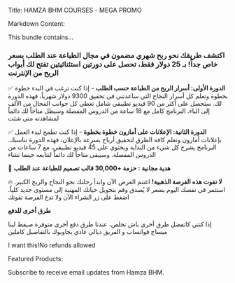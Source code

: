 Title: HAMZA BHM COURSES - MEGA PROMO

Markdown Content:

This bundle contains...

### **اكتشف طريقك نحو ربح شهري مضمون في مجال الطباعة عند الطلب بسعر خاص جداً! بـ 25 دولار فقط، تحصل على دورتين استثنائيتين تفتح لك أبواب الربح من الإنترنت**

✅ **الدورة الأولى: أسرار الربح من الطباعة حسب الطلب** - إذا كنت ترغب في البدء خطوة بخطوة وتعلم كل أسرار النجاح التي ساعدتني في تحقيق 9300 دولار شهرياً، فهذه الدورة لك. ستحصل على أكثر من 90 فيديو تطبيقي شامل تغطي كل جوانب المجال من الألف إلى الياء. البرنامج كامل مع 18 ساعة من الدروس المفصلة وسيظل متاحاً لك دائماً لمشاهدته متى شئت

✅ **الدورة الثانية: الإعلانات على أمازون خطوة بخطوة** - إذا كنت تطمح لبدء العمل بإعلانات أمازون وتعلم كافة الطرق لتحقيق أرباح بسرعة بالإعلان، فهذه الدورة تناسبك. البرنامج يشرح كل شيء من البداية ويحتوي على 45 فيديو تطبيقي، مع 7 ساعات من الدروس المفصلة. وسيبقى متاحاً لك دائماً لتتابعه حينما تشاء

🎁 **هدية مجانية** **: حزمة +30,000 قالب تصميم للطباعة عند الطلب**

🔥 **لا تفوت هذه الفرصة الذهبية!** اغتنم العرض الآن وابدأ رحلتك نحو النجاح والربح الكبير. استثمر في نفسك اليوم بسعر لا يُصدق وقم بتحويل حياتك المهنية إلى مستوى جديد كلياً. اضغط على زر الشراء الآن ولا تدع الفرصة تفوتك

**طرق أخرى للدفع**

إذا كنتي كاتفضل طرق أخرى باش تخلص، عندنا طرق دفع أخرى متوفرة صيفط لينا ميساج فواتساب و الفريق ديالي غادي يجاوبوك بالتفاصيل كاملين

I want this!No refunds allowed

Featured Products:

Subscribe to receive email updates from Hamza BHM.
